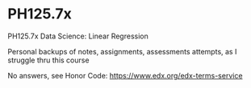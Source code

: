 # PH125.7x
PH125.7x Data Science: Linear Regression

Personal backups of notes, assignments, assessments attempts, as I struggle thru this course

No answers, see Honor Code: https://www.edx.org/edx-terms-service
